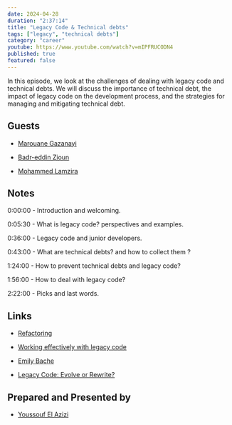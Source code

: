 ```yaml
---
date: 2024-04-28
duration: "2:37:14"
title: "Legacy Code & Technical debts"
tags: ["legacy", "technical debts"]
category: "career"
youtube: https://www.youtube.com/watch?v=mIPFRUCODN4
published: true
featured: false
---
```


In this episode, we look at the challenges of dealing with legacy code and technical debts. We will discuss the importance of technical debt, the impact of legacy code on the development process, and the strategies for managing and mitigating technical debt.

## Guests

- [Marouane Gazanayi](https://www.linkedin.com/in/marouanegazanayi/)

- [Badr-eddin Zioun](https://www.linkedin.com/in/zinounbadr/)
- [Mohammed Lamzira](https://www.linkedin.com/in/mohammed-lamzira-98599250/)

## Notes

0:00:00 - Introduction and welcoming.

0:05:30 - What is legacy code? perspectives and examples.

0:36:00 - Legacy code and junior developers.

0:43:00 - What are technical debts? and how to collect them ?

1:24:00 - How to prevent technical debts and legacy code?

1:56:00 - How to deal with legacy code?

2:22:00 - Picks and last words.

## Links

- [Refactoring](https://martinfowler.com/books/refactoring.html)

- [Working effectively with legacy code](https://www.amazon.com/Working-Effectively-Legacy-Michael-Feathers/dp/0131177052)

- [Emily Bache](https://twitter.com/emilybache)

- [Legacy Code: Evolve or Rewrite?](https://www.slideshare.net/cyriux/legacy-code-evolve-or-rewrite)

## Prepared and Presented by

- [Youssouf El Azizi](https://elazizi.com/)
